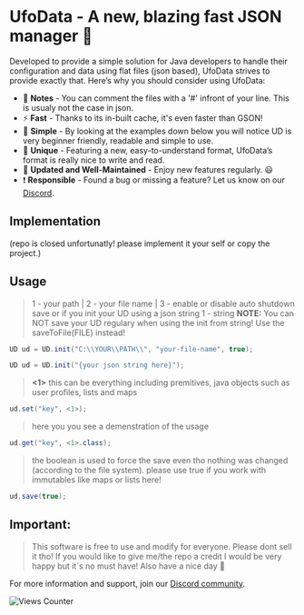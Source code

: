 # UfoData - A new, blazing fast JSON manager 🚀

Developed to provide a simple solution for Java developers to handle their configuration and data using flat files (json based), UfoData strives to provide exactly that. Here’s why you should consider using UfoData:

- 📑 **Notes** - You can comment the files with a '#' infront of your line. This is usualy not the case in json.
- ⚡ **Fast** - Thanks to its in-built cache, it's even faster than GSON!
- 🍎 **Simple** - By looking at the examples down below you will notice UD is very beginner friendly, readable and simple to use.
- 🌈 **Unique** - Featuring a new, easy-to-understand format, UfoData’s format is really nice to write and read.
- 🔄 **Updated and Well-Maintained** - Enjoy new features regularly. 😃
- ❗ **Responsible** - Found a bug or missing a feature? Let us know on our [Discord](https://discord.gg/gzxrub5ABQ).

## Implementation
(repo is closed unfortunatly! please implement it your self or copy the project.)

## Usage

> 1 - your path | 2 - your file name | 3 - enable or disable auto shutdown save
> or if you init your UD using a json string 1 - string
**NOTE:** You can NOT save your UD regulary when using the init from string! Use the saveToFile(FILE) instead!

```java
UD ud = UD.init("C:\\YOUR\\PATH\\", "your-file-name", true);

UD ud = UD.init("{your json string here}");
```

> **<1>** this can be everything including premitives, java objects such as user profiles, lists and maps

```java
ud.set("key", <1>);
```

> here you you see a demenstration of the usage
  
```java
ud.get("key", <1>.class);
```
> the boolean is used to force the save even tho nothing was changed (according to the file system). please use true if you work with immutables like maps or lists here!
```java
ud.save(true);
```

## Important: 

> This software is free to use and modify for everyone. Please dont sell it tho! If you would like to give me/the repo a credit I would be very happy but it´s no must have!
Also have a nice day 👋


For more information and support, join our [Discord community](https://discord.gg/gzxrub5ABQ).

![Views Counter](https://views-counter.vercel.app/badge?pageId=ud-file-configuration%2FViews-Counter&leftColor=400000&rightColor=ff8080&type=unique&sessionExpire=60&label=Visitors&style=upper)


